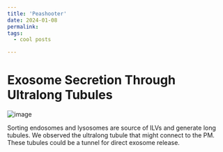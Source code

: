 ```yaml
---
title: 'Peashooter'
date: 2024-01-08
permalink: 
tags:
  - cool posts

---
```


Exosome Secretion Through Ultralong Tubules
======
 
![image](https://github.com/deodu/deodu.github.io/images/peashooter)

Sorting endosomes and lysosomes are source of ILVs and generate long tubules. We observed the ultralong tubule that might connect to the PM. These tubules could be a tunnel for direct exosome release.



